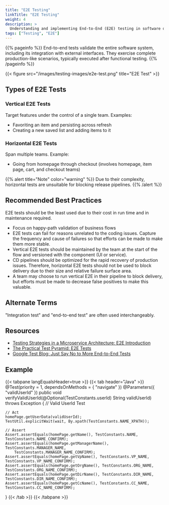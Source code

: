 ```yaml
---
title: "E2E Testing"
linkTitle: "E2E Testing"
weight: 4
description: >
  Understanding and implementing End-to-End (E2E) testing in software development
tags: ["Testing", "E2E"]
---
```


{{% pageinfo %}}
End-to-end tests validate the entire software system, including its integration with external interfaces. They exercise complete production-like scenarios, typically executed after functional testing.
{{% /pageinfo %}}

{{< figure src="/images/testing-images/e2e-test.png" title="E2E Test" >}}

## Types of E2E Tests

### Vertical E2E Tests

Target features under the control of a single team. Examples:

- Favoriting an item and persisting across refresh
- Creating a new saved list and adding items to it

### Horizontal E2E Tests

Span multiple teams. Example:

- Going from homepage through checkout (involves homepage, item page, cart, and checkout teams)

{{% alert title="Note" color="warning" %}}
Due to their complexity, horizontal tests are unsuitable for blocking release pipelines.
{{% /alert %}}

## Recommended Best Practices

 E2E tests should be the least used due to their cost in run time and in maintenance required.
- Focus on happy-path validation of business flows
- E2E tests can fail for reasons unrelated to the coding issues. Capture the frequency and cause of failures so that efforts can be made to make them more stable.
- Vertical E2E tests should be maintained by the team at the start of the flow and versioned with the component (UI or service).
- CD pipelines should be optimized for the rapid recovery of production issues. Therefore, horizontal E2E tests should not be used to block delivery due to their size and relative failure surface area.
- A team may choose to run vertical E2E in their pipeline to block delivery, but efforts must be made to decrease false positives to make this valuable.

## Alternate Terms

"Integration test" and "end-to-end test" are often used interchangeably.

## Resources

- [Testing Strategies in a Microservice Architecture: E2E Introduction](https://martinfowler.com/articles/microservice-testing/#testing-end-to-end-introduction)
- [The Practical Test Pyramid: E2E Tests](https://martinfowler.com/articles/practical-test-pyramid.html#End-to-endTests)
- [Google Test Blog: Just Say No to More End-to-End Tests](https://testing.googleblog.com/2015/04/just-say-no-to-more-end-to-end-tests.html)

## Example

{{< tabpane langEqualsHeader=true >}}
  {{< tab header="Java" >}}
@Test(priority = 1, dependsOnMethods = { "navigate" })
@Parameters({ "validUserId" })
public void verifyValidUserId(@Optional(TestConstants.userId) String validUserId) throws Exception {
    // Valid UserId Test

    // Act
    homePage.getUserData(validUserId);
    TestUtil.explicitWait(wait, By.xpath(TestConstants.NAME_XPATH));
    
    // Assert
    Assert.assertEquals(homePage.getName(), TestConstants.NAME, TestConstants.NAME_CONFIRM);
    Assert.assertEquals(homePage.getManagerName(), TestConstants.MANAGER_NAME,
        TestConstants.MANAGER_NAME_CONFIRM);
    Assert.assertEquals(homePage.getVpName(), TestConstants.VP_NAME, TestConstants.VP_NAME_CONFIRM);
    Assert.assertEquals(homePage.getOrgName(), TestConstants.ORG_NAME, TestConstants.ORG_NAME_CONFIRM);
    Assert.assertEquals(homePage.getDirName(), TestConstants.DIR_NAME, TestConstants.DIR_NAME_CONFIRM);
    Assert.assertEquals(homePage.getCcName(), TestConstants.CC_NAME, TestConstants.CC_NAME_CONFIRM);
}
  {{< /tab >}}
{{< /tabpane >}}
